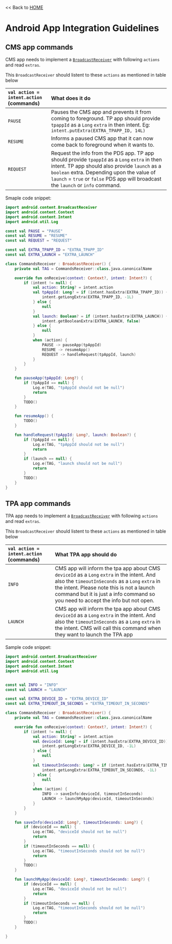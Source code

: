 << Back to [HOME](README.md)

# Android App Integration Guidelines

## CMS app commands

CMS app needs to implement a [`BroadcastReceiver`](https://developer.android.com/reference/android/content/BroadcastReceiver) with following `actions` and read `extras`.

This `BroadcastReceiver` should listent to these `actions` as mentioned in table below

|  `val action = intent.action`	(commands) |   What does it do	|
| :-- | :-- |
| `PAUSE` | Pauses the CMS app and prevents it from coming to foreground. TP app should provide `tpappId` as a `Long` `extra` in then intent. Eg: `intent.putExtra(EXTRA_TPAPP_ID, 14L)` |
| `RESUME` | Informs a paused CMS app that it can now come back to foreground when it wants to. 
| `REQUEST` | Request the info from the PDS app. TP app should provide `tpappId` as a `Long` `extra` in then intent. TP app should also provide `launch` as a `boolean` extra. Depending upon the value of `launch` = `true` or `false` PDS app will broadcast the `launch` or `info` command. |

Smaple code snippet:
```kotlin
import android.content.BroadcastReceiver
import android.content.Context
import android.content.Intent
import android.util.Log

const val PAUSE = "PAUSE"
const val RESUME = "RESUME"
const val REQUEST = "REQUEST"

const val EXTRA_TPAPP_ID = "EXTRA_TPAPP_ID"
const val EXTRA_LAUNCH = "EXTRA_LAUNCH"

class CommandsReceiver : BroadcastReceiver() {
    private val TAG = CommandsReceiver::class.java.canonicalName

    override fun onReceive(context: Context?, intent: Intent?) {
        if (intent != null) {
            val action: String? = intent.action
            val tpAppId: Long? = if (intent.hasExtra(EXTRA_TPAPP_ID)) {
                intent.getLongExtra(EXTRA_TPAPP_ID, -1L)
            } else {
                null
            }
            val launch: Boolean? = if (intent.hasExtra(EXTRA_LAUNCH)) {
                intent.getBooleanExtra(EXTRA_LAUNCH, false)
            } else {
                null
            }
            when (action) {
                PAUSE -> pauseApp(tpAppId)
                RESUME -> resumeApp()
                REQUEST -> handleRequest(tpAppId, launch)
            }
        }
    }

    fun pauseApp(tpAppId: Long?) {
        if (tpAppId == null) {
            Log.e(TAG, "tpAppId should not be null")
            return
        }
        TODO()
    }

    fun resumeApp() {
        TODO()
    }

    fun handleRequest(tpAppId: Long?, launch: Boolean?) {
        if (tpAppId == null) {
            Log.e(TAG, "tpAppId should not be null")
            return
        }
        if (launch == null) {
            Log.e(TAG, "launch should not be null")
            return
        }
        TODO()
    }
}
```

## TPA app commands

TPA app needs to implement a [`BroadcastReceiver`](https://developer.android.com/reference/android/content/BroadcastReceiver) with following `actions` and read `extras`.

This `BroadcastReceiver` should listent to these `actions` as mentioned in table below

| `val action = intent.action` (commands) |  What TPA app should do	|
| :-- | :-- |
| `INFO` | CMS app will inform the tpa app about CMS `deviceId` as a `Long` `extra` in the intent. And  also the `timeoutInSeconds` as a `Long` `extra` in the intent. Please note this is not a launch command but it is just a info command so you need to accept the info but not open. |
| `LAUNCH` | CMS app will inform the tpa app about CMS `deviceId` as a `Long` `extra` in the intent. And  also the `timeoutInSeconds` as a `Long` `extra` in the intent. CMS will call this command when they want to launch the TPA app |

Sample code snippet:

```kotlin
import android.content.BroadcastReceiver
import android.content.Context
import android.content.Intent
import android.util.Log


const val INFO = "INFO"
const val LAUNCH = "LAUNCH"

const val EXTRA_DEVICE_ID = "EXTRA_DEVICE_ID"
const val EXTRA_TIMEOUT_IN_SECONDS = "EXTRA_TIMEOUT_IN_SECONDS"

class CommandsReceiver : BroadcastReceiver() {
    private val TAG = CommandsReceiver::class.java.canonicalName

    override fun onReceive(context: Context?, intent: Intent?) {
        if (intent != null) {
            val action: String? = intent.action
            val deviceId: Long? = if (intent.hasExtra(EXTRA_DEVICE_ID)) {
                intent.getLongExtra(EXTRA_DEVICE_ID, -1L)
            } else {
                null
            }
            val timeoutInSeconds: Long? = if (intent.hasExtra(EXTRA_TIMEOUT_IN_SECONDS)) {
                intent.getLongExtra(EXTRA_TIMEOUT_IN_SECONDS, -1L)
            } else {
                null
            }
            when (action) {
                INFO -> saveInfo(deviceId, timeoutInSeconds)
                LAUNCH -> launchMyApp(deviceId, timeoutInSeconds)
            }
        }
    }

    fun saveInfo(deviceId: Long?, timeoutInSeconds: Long?) {
        if (deviceId == null) {
            Log.e(TAG, "deviceId should not be null")
            return
        }
        if (timeoutInSeconds == null) {
            Log.e(TAG, "timeoutInSeconds should not be null")
            return
        }
        TODO()
    }

    fun launchMyApp(deviceId: Long?, timeoutInSeconds: Long?) {
        if (deviceId == null) {
            Log.e(TAG, "deviceId should not be null")
            return
        }
        if (timeoutInSeconds == null) {
            Log.e(TAG, "timeoutInSeconds should not be null")
            return
        }
        TODO()
    }

}
```

